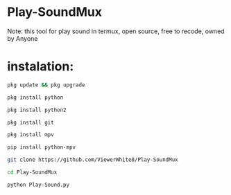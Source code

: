 # Play-SoundMux
Note: this tool for play sound in termux, open source, free to recode, owned by Anyone

# instalation:

```bash
pkg update && pkg upgrade
```
```bash
pkg install python
```
```bash
pkg install python2
```
```bash
pkg install git
```
```bash
pkg install mpv
```
```bash
pip install python-mpv
```
```bash
git clone https://github.com/ViewerWhite8/Play-SoundMux
```
```bash
cd Play-SoundMux
```
```bash
python Play-Sound.py
```
